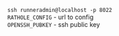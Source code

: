 `ssh runneradmin@localhost -p 8022`  
`RATHOLE_CONFIG` - url to config  
`OPENSSH_PUBKEY` - ssh public key
